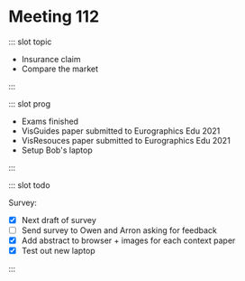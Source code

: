 # Meeting 112

<Meeting index="112" members="Bob, Elif, Wang" date="28 Jan 2021 11:00" nextDate="1 Feb 2021 11:00">

::: slot topic

- Insurance claim
- Compare the market

:::

::: slot prog

- Exams finished
- VisGuides paper submitted to Eurographics Edu 2021
- VisResouces paper submitted to Eurographics Edu 2021
- Setup Bob's laptop

:::

::: slot todo

Survey:

- [x] Next draft of survey
- [ ] Send survey to Owen and Arron asking for feedback
- [x] Add abstract to browser + images for each context paper
- [x] Test out new laptop

:::

</Meeting>
